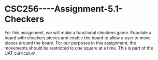 # CSC256----Assignment-5.1-Checkers
For this assignment, we will make a functional checkers game.  Populate a board with checkers pieces and enable the board to allow a user to move pieces around the board. For our purposes in this assignment, the movements should be restricted to one square at a time.  This is part of the UAT curriculum. 
